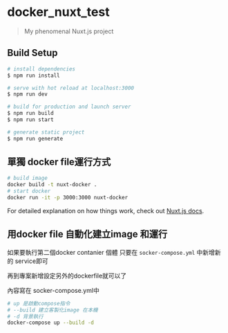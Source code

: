 # docker_nuxt_test

> My phenomenal Nuxt.js project

## Build Setup

``` bash
# install dependencies
$ npm run install

# serve with hot reload at localhost:3000
$ npm run dev

# build for production and launch server
$ npm run build
$ npm run start

# generate static project
$ npm run generate
```

## 單獨 docker file運行方式
```bash
# build image
docker build -t nuxt-docker .
# start docker
docker run -it -p 3000:3000 nuxt-docker
``` 

For detailed explanation on how things work, check out [Nuxt.js docs](https://nuxtjs.org).

## 用docker file 自動化建立image 和運行
如果要執行第二個docker contanier 個體 只要在 `socker-compose.yml` 中新增新的 service即可 

再到專案新增設定另外的dockerfile就可以了

內容寫在 socker-compose.yml中
```bash
# up 是啟動compose指令
# --build 建立客製化image 在本機
# -d 背景執行 
docker-compose up --build -d
```
